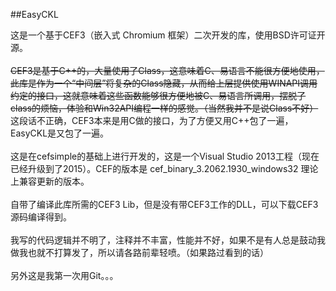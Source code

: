 ##EasyCKL

这是一个基于CEF3（嵌入式 Chromium 框架）二次开发的库，使用BSD许可证开源。<br>
<br>
~~CEF3是基于C++的，大量使用了Class，这意味着C、易语言不能很方便地使用，此库是作为一个“中间层”将复杂的Class隐藏，从而给上层提供使用WINAPI调用约定的接口，这就意味着这些函数能够很方便地被C、易语言所调用，摆脱了class的烦恼，体验和Win32API编程一样的感觉。（当然我并不是说Class不好）~~<br>
这段话不正确，CEF3本来是用C做的接口，为了方便又用C++包了一遍，EasyCKL是又包了一遍。<br>
<br>
这是在cefsimple的基础上进行开发的，这是一个Visual Studio 2013工程（现在已经升级到了2015）。CEF的版本是 cef_binary_3.2062.1930_windows32 理论上兼容更新的版本。<br>
<br>
自带了编译此库所需的CEF3 Lib，但是没有带CEF3工作的DLL，可以下载CEF3源码编译得到。<br>
<br>
我写的代码逻辑并不明了，注释并不丰富，性能并不好，如果不是有人总是鼓动我做我也就不打算发了，所以请各路前辈轻喷。（如果路过看到的话）<br>
<br>
另外这是我第一次用Git。。。<br>